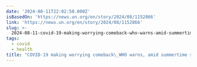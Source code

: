 ```yaml
---
date: '2024-08-11T22:02:50.000Z'
isBasedOn: 'https://news.un.org/en/story/2024/08/1152866'
link: 'https://news.un.org/en/story/2024/08/1152866'
slug: >-
  2024-08-11-covid-19-making-worrying-comeback-who-warns-amid-summertime-surge-or-un-new
tags:
  - covid
  - health
title: "COVID-19 making worrying comeback\_WHO warns, amid summertime surge | UN New"
---
```

 
